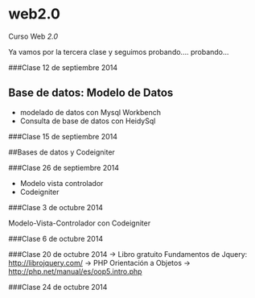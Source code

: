 web2.0
======

Curso Web *2.0*

Ya vamos por la tercera clase y seguimos probando.... probando...

###Clase 12 de septiembre 2014

## Base de datos: Modelo de Datos

* modelado de datos con Mysql Workbench
* Consulta de base de datos con HeidySql

###Clase 15 de septiembre 2014

##Bases de datos y Codeigniter

###Clase 26 de septiembre 2014

* Modelo vista controlador
* Codeigniter

###Clase 3 de octubre 2014

Modelo-Vista-Controlador con Codeigniter

###Clase 6 de octubre 2014

###Clase 20 de octubre 2014
-> Libro gratuito Fundamentos de Jquery: http://librojquery.com/
-> PHP Orientación a Objetos -> http://php.net/manual/es/oop5.intro.php

###Clase 24 de octubre 2014